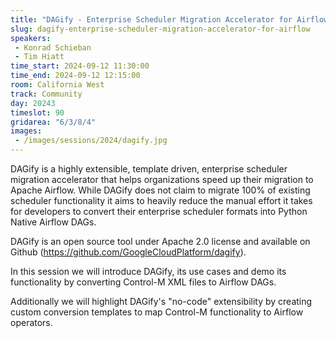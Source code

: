 ```yaml
---
title: "DAGify - Enterprise Scheduler Migration Accelerator for Airflow"
slug: dagify-enterprise-scheduler-migration-accelerator-for-airflow
speakers:
 - Konrad Schieban
 - Tim Hiatt
time_start: 2024-09-12 11:30:00
time_end: 2024-09-12 12:15:00
room: California West
track: Community
day: 20243
timeslot: 90
gridarea: "6/3/8/4"
images: 
 - /images/sessions/2024/dagify.jpg
---
```


DAGify is a highly extensible, template driven, enterprise scheduler migration accelerator that helps organizations speed up their migration to Apache Airflow. While DAGify does not claim to migrate 100% of existing scheduler functionality it aims to heavily reduce the manual effort it takes for developers to convert their enterprise scheduler formats into Python Native Airflow DAGs.
 
 DAGify is an open source tool under Apache 2.0 license and available on Github (https://github.com/GoogleCloudPlatform/dagify).
 
 In this session we will introduce DAGify, its use cases and demo its functionality by converting Control-M XML files to Airflow DAGs.
 
 Additionally we will highlight DAGify's "no-code" extensibility by creating custom conversion templates to map Control-M functionality to Airflow operators.